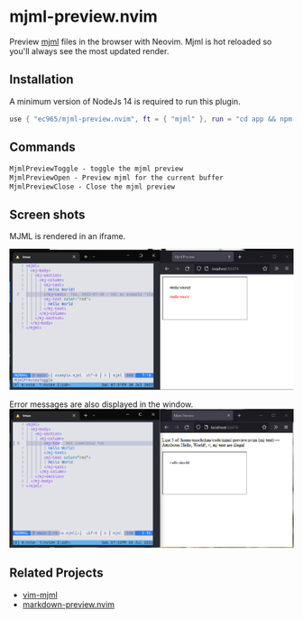 # mjml-preview.nvim

Preview [mjml](https://mjml.io/) files in the browser with Neovim.
Mjml is hot reloaded so you'll always see the most updated render.

## Installation

A minimum version of NodeJs 14 is required to run this plugin.

```lua
use { "ec965/mjml-preview.nvim", ft = { "mjml" }, run = "cd app && npm install" }
```

## Commands

```
MjmlPreviewToggle - toggle the mjml preview
MjmlPreviewOpen - Preview mjml for the current buffer
MjmlPreviewClose - Close the mjml preview
```

## Screen shots

MJML is rendered in an iframe.

![Example](./assets/example.png)

Error messages are also displayed in the window.
![Error](./assets/error.png)

## Related Projects

- [vim-mjml](https://github.com/amadeus/vim-mjml)
- [markdown-preview.nvim](https://github.com/iamcco/markdown-preview.nvim)
